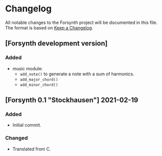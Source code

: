 # Changelog
All notable changes to the Forsynth project will be documented in this file.
The format is based on [Keep a Changelog](https://keepachangelog.com/en/1.0.0/).


## [Forsynth development version]

### Added
- music module:
    - `add_note()` to generate a note with a sum of harmonics.
    - `add_major_chord()`
    - `add_minor_chord()`


## [Forsynth 0.1 "Stockhausen"] 2021-02-19

### Added
- Initial commit.

### Changed
- Translated from C.

